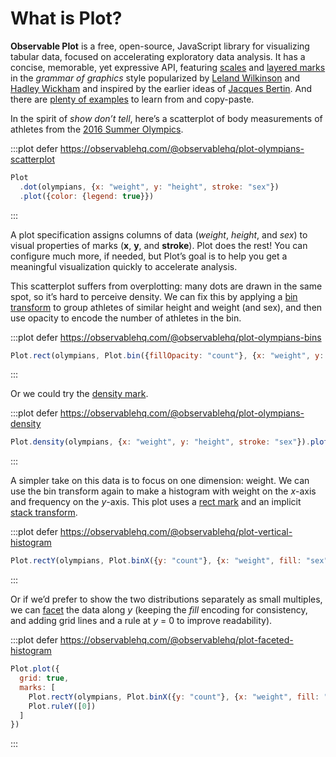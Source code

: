 <script setup>

import * as Plot from "@observablehq/plot";
import * as d3 from "d3";
import {shallowRef, onMounted} from "vue";

const olympians = shallowRef([
  {weight: 31, height: 1.21, sex: "female"},
  {weight: 170, height: 2.21, sex: "male"}
]);

onMounted(() => {
  d3.csv("./data/athletes.csv", d3.autoType).then((data) => (olympians.value = data));
});

</script>

# What is Plot?

**Observable Plot** is a free, open-source, JavaScript library for visualizing tabular data, focused on accelerating exploratory data analysis. It has a concise, memorable, yet expressive API, featuring [scales](./features/scales.md) and [layered marks](./features/marks.md) in the *grammar of graphics* style popularized by [Leland Wilkinson](https://en.wikipedia.org/wiki/Leland_Wilkinson) and [Hadley Wickham](https://en.wikipedia.org/wiki/Hadley_Wickham) and inspired by the earlier ideas of [Jacques Bertin](https://en.wikipedia.org/wiki/Jacques_Bertin). And there are [plenty of examples](https://observablehq.com/@observablehq/plot-gallery) to learn from and copy-paste.

In the spirit of *show don’t tell*, here’s a scatterplot of body measurements of athletes from the [2016 Summer Olympics](https://flother.is/2017/olympic-games-data/).

:::plot defer https://observablehq.com/@observablehq/plot-olympians-scatterplot
```js
Plot
  .dot(olympians, {x: "weight", y: "height", stroke: "sex"})
  .plot({color: {legend: true}})
```
:::

A plot specification assigns columns of data (*weight*, *height*, and *sex*) to visual properties of marks (**x**, **y**, and **stroke**). Plot does the rest! You can configure much more, if needed, but Plot’s goal is to help you get a meaningful visualization quickly to accelerate analysis.

This scatterplot suffers from overplotting: many dots are drawn in the same spot, so it’s hard to perceive density. We can fix this by applying a [bin transform](./transforms/bin.md) to group athletes of similar height and weight (and sex), and then use opacity to encode the number of athletes in the bin.

:::plot defer https://observablehq.com/@observablehq/plot-olympians-bins
```js
Plot.rect(olympians, Plot.bin({fillOpacity: "count"}, {x: "weight", y: "height", fill: "sex", inset: 0})).plot()
```
:::

Or we could try the [density mark](./marks/density.md).

:::plot defer https://observablehq.com/@observablehq/plot-olympians-density
```js
Plot.density(olympians, {x: "weight", y: "height", stroke: "sex"}).plot()
```
:::

A simpler take on this data is to focus on one dimension: weight. We can use the bin transform again to make a histogram with weight on the *x*-axis and frequency on the *y*-axis. This plot uses a [rect mark](./marks/rect.md) and an implicit [stack transform](./transforms/stack.md).

:::plot defer https://observablehq.com/@observablehq/plot-vertical-histogram
```js
Plot.rectY(olympians, Plot.binX({y: "count"}, {x: "weight", fill: "sex"})).plot()
```
:::

Or if we’d prefer to show the two distributions separately as small multiples, we can [facet](./features/facets.md) the data along *y* (keeping the *fill* encoding for consistency, and adding grid lines and a rule at *y* = 0 to improve readability).

:::plot defer https://observablehq.com/@observablehq/plot-faceted-histogram
```js
Plot.plot({
  grid: true,
  marks: [
    Plot.rectY(olympians, Plot.binX({y: "count"}, {x: "weight", fill: "sex", fy: "sex"})),
    Plot.ruleY([0])
  ]
})
```
:::

